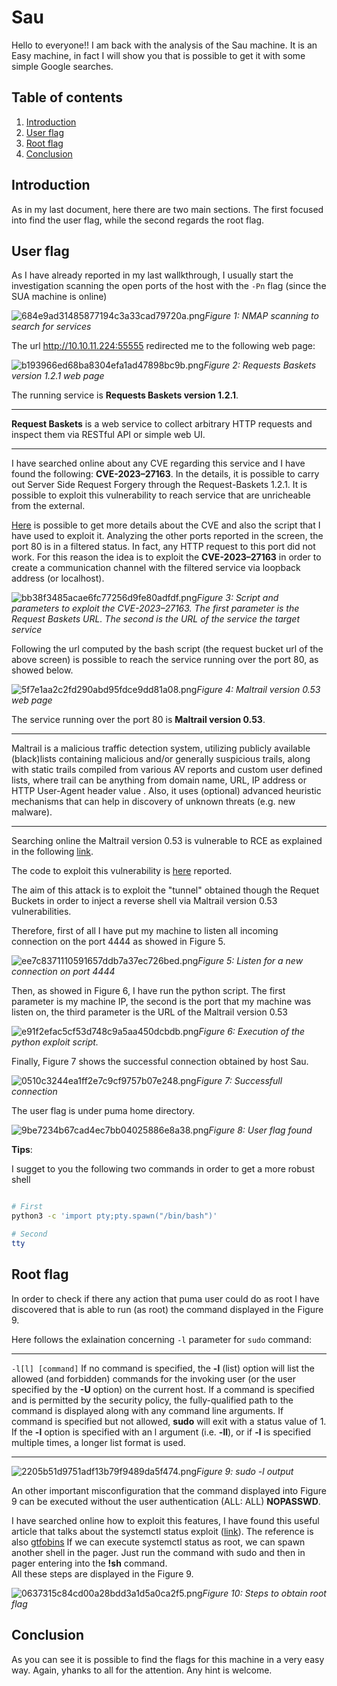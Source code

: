 # Sau

Hello to everyone!! I am back with the analysis of the Sau machine. It is an Easy machine, in fact I will show you that is possible to get it with some simple Google searches.

## Table of contents
1. [Introduction](#introduction)
2. [User flag](#userflag)
3. [Root flag](#rootflag)
4. [Conclusion](#conclusion)

## Introduction <a name="introduction"></a>

As in my last document, here there are two main sections. The first focused into find the user flag, while the second regards the root flag.

## User flag <a name="userflag"></a>

As I have already reported in my last wallkthrough, I usually start the investigation scanning the open ports of the host with the `-Pn` flag (since the SUA machine is online)

![684e9ad31485877194c3a33cad79720a.png](_resources/684e9ad31485877194c3a33cad79720a.png)*Figure 1: NMAP scanning to search for services*


The url http://10.10.11.224:55555 redirected me to the following web page:

![b193966ed68ba8304efa1ad47898bc9b.png](_resources/b193966ed68ba8304efa1ad47898bc9b.png)*Figure 2: Requests Baskets version 1.2.1 web page*

The running service is **Requests Baskets version 1.2.1**.

***
**Request Baskets** is a web service to collect arbitrary HTTP requests and inspect them via RESTful API or simple web UI.
***

I have searched online about any CVE regarding this service and I have found the following: **CVE-2023–27163**. 
In the details, it is possible to carry out Server Side Request Forgery through the Request-Baskets 1.2.1. It is possible to exploit this vulnerability to reach service that are unricheable from the external. 

[Here](https://medium.com/@li_allouche/request-baskets-1-2-1-server-side-request-forgery-cve-2023-27163-2bab94f201f7) is possible to get more details about the CVE and also the script that I have used to exploit it.
Analyzing the other ports reported in the screen, the port 80 is in a filtered status. In fact, any HTTP request to this port did not work. For this reason the idea is to exploit the  **CVE-2023–27163** in order to create a communication channel with the filtered service via loopback address (or localhost).

![bb38f3485acae6fc77256d9fe80adfdf.png](_resources/bb38f3485acae6fc77256d9fe80adfdf.png)*Figure 3: Script and parameters to exploit the CVE-2023–27163. The first parameter is the Request Baskets URL. The second is the URL of the service the target service*


Following the url computed by the bash script (the request bucket url of the above screen) is possible to reach the service running over the port 80, as showed below.

![5f7e1aa2c2fd290abd95fdce9dd81a08.png](_resources/5f7e1aa2c2fd290abd95fdce9dd81a08.png)*Figure 4: Maltrail version 0.53 web page*

The service running over the port 80 is **Maltrail version 0.53**. 

***
Maltrail is a malicious traffic detection system, utilizing publicly available (black)lists containing malicious and/or generally suspicious trails, along with static trails compiled from various AV reports and custom user defined lists, where trail can be anything from domain name, URL, IP address or HTTP User-Agent header value . Also, it uses (optional) advanced heuristic mechanisms that can help in discovery of unknown threats (e.g. new malware).
***

Searching online the Maltrail version 0.53 is vulnerable to RCE as explained in the following [link](https://packetstormsecurity.com/files/174221/Maltrail-0.53-Unauthenticated-Command-Injection.html).

The code to exploit this vulnerability is [here](https://www.exploit-db.com/exploits/51676) reported. 

The aim of this attack is to exploit the "tunnel" obtained though the Requet Buckets in order to inject a reverse shell via Maltrail version 0.53 vulnerabilities.  

Therefore, first of all I have put my machine to listen all incoming connection on the port 4444 as showed in Figure 5.

![ee7c8371110591657ddb7a37ec726bed.png](_resources/ee7c8371110591657ddb7a37ec726bed.png)*Figure 5: Listen for a new connection on port 4444*

Then, as showed in Figure 6, I have run the python script. The first parameter is my machine IP, the second is the port that my machine was listen on, the third parameter is the URL of the Maltrail version 0.53

![e91f2efac5cf53d748c9a5aa450dcbdb.png](_resources/e91f2efac5cf53d748c9a5aa450dcbdb.png)*Figure 6: Execution of the python exploit script.*

Finally, Figure 7 shows the successful connection obtained by host Sau.

![0510c3244ea1ff2e7c9cf9757b07e248.png](_resources/0510c3244ea1ff2e7c9cf9757b07e248.png)*Figure 7: Successfull connection*

The user flag is under puma home directory.

![9be7234b67cad4ec7bb04025886e8a38.png](_resources/9be7234b67cad4ec7bb04025886e8a38.png)*Figure 8: User flag found*

**Tips**:

I sugget to you the following two commands in order to get a more robust shell

```bash

# First
python3 -c 'import pty;pty.spawn("/bin/bash")'

# Second
tty
```


## Root flag <a name="rootflag"></a>

In order to check if there any action that puma user could do as root I have discovered that is able to run (as root) the command displayed in the Figure 9.

Here follows the exlaination concerning `-l` parameter for `sudo` command: 
***
`-l[l] [command]`
If no command is specified, the **-l** (list) option will list the allowed (and forbidden) commands for the invoking user (or the user specified by the **-U** option) on the current host. If a command is specified and is permitted by the security policy, the fully-qualified path to the command is displayed along with any command line arguments. If command is specified but not allowed, **sudo** will exit with a status value of 1. If the **-l** option is specified with an l argument (i.e. **-ll**), or if **-l** is specified multiple times, a longer list format is used. 
***
![2205b51d9751adf13b79f9489da5f474.png](_resources/2205b51d9751adf13b79f9489da5f474.png)*Figure 9: sudo -l output*

An other important misconfiguration that the command displayed into Figure 9 can be executed without the user authentication (ALL: ALL) **NOPASSWD**.

I have searched online how to exploit this features, I have found this useful article that talks about the systemctl status exploit ([link](https://exploit-notes.hdks.org/exploit/linux/privilege-escalation/sudo/sudo-systemctl-privilege-escalation/#spawn-shell-in-the-pager)). The reference is also [gtfobins](https://gtfobins.github.io/gtfobins/systemctl/)
If we can execute systemctl status as root, we can spawn another shell in the pager.
Just run the command with sudo and then in pager entering into the **!sh** command.  
All these steps are displayed in the Figure 9.

![0637315c84cd00a28bdd3a1d5a0ca2f5.png](_resources/0637315c84cd00a28bdd3a1d5a0ca2f5.png)*Figure 10: Steps to obtain root flag*


## Conclusion <a name="conclusion"></a>

As you can see it is possible to find the flags for this machine in a very easy way.  Again, yhanks to all for the attention. Any hint is welcome. 
